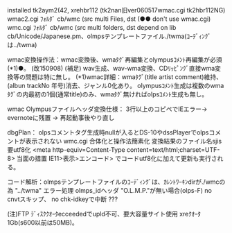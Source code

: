 installed tk2aym2(42, xrehbr112    (tk2nan旧ver060517wmac.cgi tk2hbr112NG)
wmac2.cgi ﾌｫﾙﾀﾞ cb/wmc (src multi Files, dst		(●● don't use wmac.cgi)
wmc.cgi   ﾌｫﾙﾀﾞ cb/wmc (src multi folders, dst
depend on lib cb/Unicode/Japanese.pm、olmpsテンプレートファイル./twma(ｺｰﾃﾞｨﾝｸﾞは../twma)

wmac変換操作法：wmac変換後、wmaﾀｸﾞ再編集とolympusｺﾒﾝﾄ再編集が必須(*1)●。 (改150908)
                (補足) wav生成、wav-wma変換、CDﾘｯﾋﾟﾝｸﾞ直接wma変換等の問題は特に無し。
  (*1)wmac詳細：wmaﾀｸﾞ(title artist comment)維持、(albun trackNo 年号)消去、ジャンル0化あり。
        olympusｺﾒﾝﾄ生成は複数のwmaﾀｸﾞの内最初の1個(通常title)のみ、wmaﾀｸﾞ無ければolpsｺﾒﾝﾄ生成も無し。
        
wmac Olympusファイルヘッダ変換仕様：
3行以上のコピペでIEエラー-> evernoteに残置 -> 再起動事後やり直し

dbgPlan：
olpsコメントタグ生成時nullが入るとDS-10やdssPlayerでolpsコメントが表示されない
wmc.cgi 合体化と操作法簡素化
変換結果のファイル名sjis要utf8化 <head><meta http-equiv=Content-Type content=text/html;charset=UTF-8></head> 当面の措置 IE11>表示>エンコード> でコードutf8化に加えて更新も実行される。

コード解析：olmpsテンプレートファイルのｺｰﾃﾞｨﾝｸﾞは、ｶﾚﾝﾄﾜｰｷﾝdirが./wmcの為 "../twma"
            エラー処理 olmps_idヘッダ "O.L.M.P."が無い場合(olps-F) no cnvtスキップ、
            no chk-idkeyで中断 ???
            
(注)FTP ﾃﾞｨｽｸｸｵｰﾀecceededでupld不可、要大容量サイト使用 xreｸｵｰﾀ1Gb(s600以前は50MB)。
